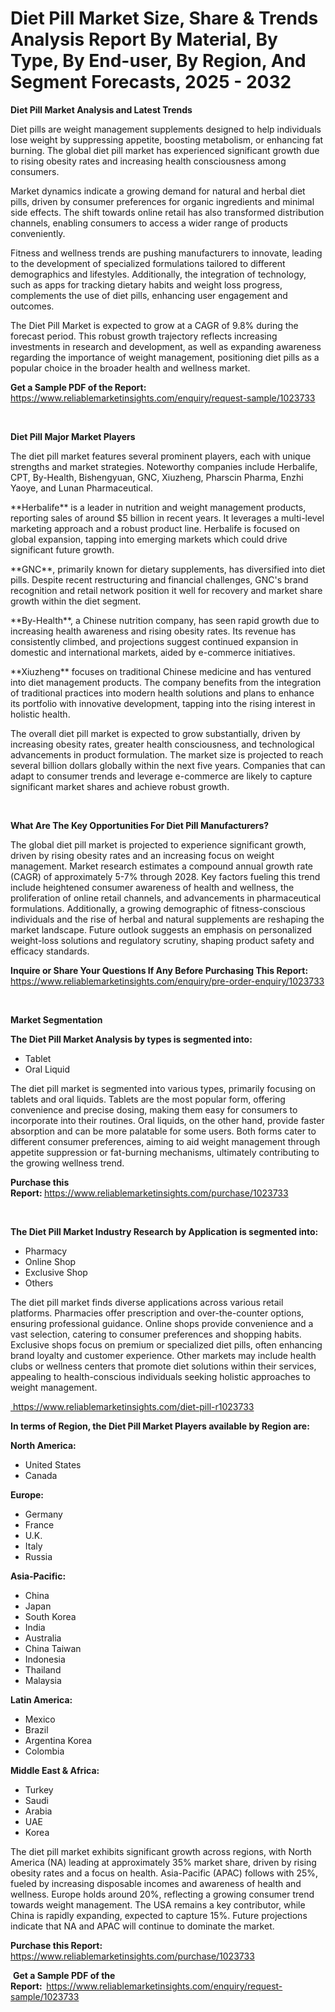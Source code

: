 <p><h1>Diet Pill Market Size, Share & Trends Analysis Report By Material, By Type, By End-user, By Region, And Segment Forecasts, 2025 - 2032</h1></p><p><strong>Diet Pill Market Analysis and Latest Trends</strong></p>
<p><p>Diet pills are weight management supplements designed to help individuals lose weight by suppressing appetite, boosting metabolism, or enhancing fat burning. The global diet pill market has experienced significant growth due to rising obesity rates and increasing health consciousness among consumers. </p><p>Market dynamics indicate a growing demand for natural and herbal diet pills, driven by consumer preferences for organic ingredients and minimal side effects. The shift towards online retail has also transformed distribution channels, enabling consumers to access a wider range of products conveniently. </p><p>Fitness and wellness trends are pushing manufacturers to innovate, leading to the development of specialized formulations tailored to different demographics and lifestyles. Additionally, the integration of technology, such as apps for tracking dietary habits and weight loss progress, complements the use of diet pills, enhancing user engagement and outcomes.</p><p>The Diet Pill Market is expected to grow at a CAGR of 9.8% during the forecast period. This robust growth trajectory reflects increasing investments in research and development, as well as expanding awareness regarding the importance of weight management, positioning diet pills as a popular choice in the broader health and wellness market.</p></p>
<p><strong>Get a Sample PDF of the Report:&nbsp;</strong> <a href="https://www.reliablemarketinsights.com/enquiry/request-sample/1023733?utm_campaign=2117&utm_medium=2&utm_source=Github&utm_content=ia&utm_term=18042025&utm_id=diet-pill">https://www.reliablemarketinsights.com/enquiry/request-sample/1023733</a></p>
<p>&nbsp;</p>
<p><strong>Diet Pill Major Market Players</strong></p>
<p><p>The diet pill market features several prominent players, each with unique strengths and market strategies. Noteworthy companies include Herbalife, CPT, By-Health, Bishengyuan, GNC, Xiuzheng, Pharscin Pharma, Enzhi Yaoye, and Lunan Pharmaceutical.</p><p>**Herbalife** is a leader in nutrition and weight management products, reporting sales of around $5 billion in recent years. It leverages a multi-level marketing approach and a robust product line. Herbalife is focused on global expansion, tapping into emerging markets which could drive significant future growth.</p><p>**GNC**, primarily known for dietary supplements, has diversified into diet pills. Despite recent restructuring and financial challenges, GNC's brand recognition and retail network position it well for recovery and market share growth within the diet segment.</p><p>**By-Health**, a Chinese nutrition company, has seen rapid growth due to increasing health awareness and rising obesity rates. Its revenue has consistently climbed, and projections suggest continued expansion in domestic and international markets, aided by e-commerce initiatives.</p><p>**Xiuzheng** focuses on traditional Chinese medicine and has ventured into diet management products. The company benefits from the integration of traditional practices into modern health solutions and plans to enhance its portfolio with innovative development, tapping into the rising interest in holistic health.</p><p>The overall diet pill market is expected to grow substantially, driven by increasing obesity rates, greater health consciousness, and technological advancements in product formulation. The market size is projected to reach several billion dollars globally within the next five years. Companies that can adapt to consumer trends and leverage e-commerce are likely to capture significant market shares and achieve robust growth.</p></p>
<p>&nbsp;</p>
<p><strong>What Are The Key Opportunities For Diet Pill Manufacturers?</strong></p>
<p><p>The global diet pill market is projected to experience significant growth, driven by rising obesity rates and an increasing focus on weight management. Market research estimates a compound annual growth rate (CAGR) of approximately 5-7% through 2028. Key factors fueling this trend include heightened consumer awareness of health and wellness, the proliferation of online retail channels, and advancements in pharmaceutical formulations. Additionally, a growing demographic of fitness-conscious individuals and the rise of herbal and natural supplements are reshaping the market landscape. Future outlook suggests an emphasis on personalized weight-loss solutions and regulatory scrutiny, shaping product safety and efficacy standards.</p></p>
<p><strong>Inquire or Share Your Questions If Any Before Purchasing This Report:</strong> <a href="https://www.reliablemarketinsights.com/enquiry/pre-order-enquiry/1023733?utm_campaign=2117&utm_medium=2&utm_source=Github&utm_content=ia&utm_term=18042025&utm_id=diet-pill">https://www.reliablemarketinsights.com/enquiry/pre-order-enquiry/1023733</a></p>
<p>&nbsp;</p>
<p><strong>Market Segmentation</strong></p>
<p><strong>The Diet Pill Market Analysis by types is segmented into:</strong></p>
<p><ul><li>Tablet</li><li>Oral Liquid</li></ul></p>
<p><p>The diet pill market is segmented into various types, primarily focusing on tablets and oral liquids. Tablets are the most popular form, offering convenience and precise dosing, making them easy for consumers to incorporate into their routines. Oral liquids, on the other hand, provide faster absorption and can be more palatable for some users. Both forms cater to different consumer preferences, aiming to aid weight management through appetite suppression or fat-burning mechanisms, ultimately contributing to the growing wellness trend.</p></p>
<p><strong>Purchase this Report:&nbsp;</strong><a href="https://www.reliablemarketinsights.com/purchase/1023733?utm_campaign=2117&utm_medium=2&utm_source=Github&utm_content=ia&utm_term=18042025&utm_id=diet-pill">https://www.reliablemarketinsights.com/purchase/1023733</a></p>
<p>&nbsp;</p>
<p><strong>The Diet Pill Market Industry Research by Application is segmented into:</strong></p>
<p><ul><li>Pharmacy</li><li>Online Shop</li><li>Exclusive Shop</li><li>Others</li></ul></p>
<p><p>The diet pill market finds diverse applications across various retail platforms. Pharmacies offer prescription and over-the-counter options, ensuring professional guidance. Online shops provide convenience and a vast selection, catering to consumer preferences and shopping habits. Exclusive shops focus on premium or specialized diet pills, often enhancing brand loyalty and customer experience. Other markets may include health clubs or wellness centers that promote diet solutions within their services, appealing to health-conscious individuals seeking holistic approaches to weight management.</p></p>
<p><a href="https://www.reliablemarketinsights.com/diet-pill-r1023733?utm_campaign=2117&utm_medium=2&utm_source=Github&utm_content=ia&utm_term=18042025&utm_id=diet-pill">&nbsp;https://www.reliablemarketinsights.com/diet-pill-r1023733</a></p>
<p><strong>In terms of Region, the Diet Pill Market Players available by Region are:</strong></p>
<p>
    <p> <strong> North America: </strong>
        <ul>
            <li>United States</li>
            <li>Canada</li>
        </ul>
        </p> 
    <p> <strong> Europe: </strong>
        <ul>
            <li>Germany</li>
            <li>France</li>
            <li>U.K.</li>
            <li>Italy</li>
            <li>Russia</li>
        </ul>
        </p> 
    <p> <strong> Asia-Pacific: </strong>
        <ul>
            <li>China</li>
            <li>Japan</li>
            <li>South Korea</li>
            <li>India</li>
            <li>Australia</li>
            <li>China Taiwan</li>
            <li>Indonesia</li>
            <li>Thailand</li>
            <li>Malaysia</li>
        </ul>
        </p> 
    <p> <strong> Latin America: </strong>
        <ul>
            <li>Mexico</li>
            <li>Brazil</li>
            <li>Argentina Korea</li>
            <li>Colombia</li>
        </ul>
        </p> 
    <p> <strong> Middle East & Africa: </strong>
        <ul>
            <li>Turkey</li>
            <li>Saudi</li>
            <li>Arabia</li>
            <li>UAE</li>
            <li>Korea</li>
        </ul>
    </p>
    </p>
<p><p>The diet pill market exhibits significant growth across regions, with North America (NA) leading at approximately 35% market share, driven by rising obesity rates and a focus on health. Asia-Pacific (APAC) follows with 25%, fueled by increasing disposable incomes and awareness of health and wellness. Europe holds around 20%, reflecting a growing consumer trend towards weight management. The USA remains a key contributor, while China is rapidly expanding, expected to capture 15%. Future projections indicate that NA and APAC will continue to dominate the market.</p></p>
<p><strong>Purchase this Report: </strong><a href="https://www.reliablemarketinsights.com/purchase/1023733?utm_campaign=2117&utm_medium=2&utm_source=Github&utm_content=ia&utm_term=18042025&utm_id=diet-pill">https://www.reliablemarketinsights.com/purchase/1023733</a></p>
<p>&nbsp;<strong>Get a Sample PDF of the Report:&nbsp;&nbsp;</strong><a href="https://www.reliablemarketinsights.com/enquiry/request-sample/1023733?utm_campaign=2117&utm_medium=2&utm_source=Github&utm_content=ia&utm_term=18042025&utm_id=diet-pill">https://www.reliablemarketinsights.com/enquiry/request-sample/1023733</a></p>
<p><strong></strong></p>
<p><p></p><p></p><p></p></p>